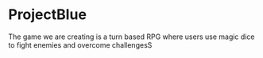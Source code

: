 # ProjectBlue
The game we are creating is a turn based RPG where users use magic dice to fight enemies and overcome challengesS